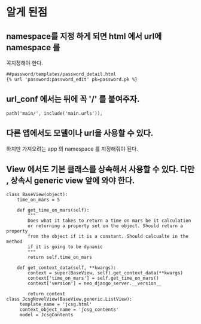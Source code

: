 # 알게 된점

 
## namespace를 지정 하게 되면 html 에서  url에 namespace 를 
꼭지정해야 한다.
```
##password/templates/password_detail.html
{% url 'password:password_edit' pk=password.pk %}
``` 
## url_conf 에서는 뒤에 꼭 '/' 를 붙여주자.
```
path('main/', include('main.urls')),

```
## 다른 앱에서도 모델이나 url을 사용할 수 있다.
하지만 가져오려는 app 의 namespace 를 지정해줘야 된다.
  
## View 에서도 기본 클래스를 상속해서 사용할 수 있다. 다만 , 상속시 generic view 앞에 와야 한다.
```text
class BaseView(object):
	time_on_mars = 5

	def get_time_on_mars(self):
		"""
		Does what it takes to return a time on mars be it calculation
		or returning a property set on the object. Should return a property
		from the object if it is a constant. Should calcualte in the method
		if it is going to be dynanic
		"""
		return self.time_on_mars

	def get_context_data(self, **kwargs):
		context = super(BaseView, self).get_context_data(**kwargs)
		context['time_on_mars'] = self.get_time_on_mars()
		context['version'] = neo_django_server.__version__

		return context
class JcsgNovelView(BaseView,generic.ListView):
     template_name = 'jcsg.html'
     context_object_name = 'jcsg_contents'
     model = JcsgContents
  
```